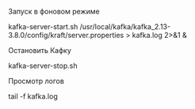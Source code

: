 Запуск в фоновом режиме

kafka-server-start.sh /usr/local/kafka/kafka_2.13-3.8.0/config/kraft/server.properties > kafka.log 2>&1 &

Остановить Кафку

kafka-server-stop.sh


Просмотр логов

tail -f kafka.log

